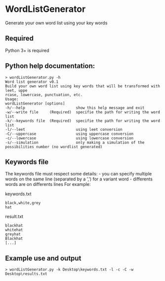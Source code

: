 # WordListGenerator

Generate your own word list using your key words

## Required
Python 3+ is required

## Python help documentation:
```
> wordListGenerator.py -h
Word list generator v0.1
Build your own word list using key words that will be transformed with leet, uppe
rcase, lowercase, punctuation, etc.
Usage:
wordListGenerator [options]
-h/--help						show this help message and exit
-w/--write file  	(Required)  specifie the path for writing the word list
-k/--keywords file	(Required)  specifie the path for writing the word list
-l/--leet            	        using leet conversion
-C/--uppercase          	    using uppercase conversion
-c/--lowercase              	using lowercase conversion
-s/--simulation              	only making a simulation of the possibilities number (no wordlist generated)
```
## Keywords file
The keywords file must respect some details:
	- you can specify multiple words on the same line (separated by a ',') for a variant word
	- differents words are on differents lines
For example:

keywords.txt
```
black,white,grey
hat
```

result.txt
```
blackhat
whitehat
greyhat
Blackhat
[...]
```

## Example use and output
```
> wordListGenerator.py -k Desktop\keywords.txt -l -c -C -w Desktop\results.txt
```